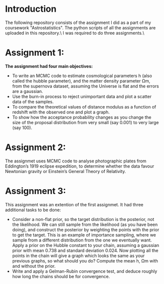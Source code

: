 # Introduction
The following repository consists of the assignment I did as a part of my coursework "Astrostatistics". The python scripts of all the assignments are uploaded in this repository.\\
I was required to do three assignments.\\ 

# Assignment 1:
**The assignment had four main objectives:**
<ul type="disc">
  <li>To write an MCMC code to estimate cosmological parameters h (also called the hubble parameter), and the matter density parameter Ωm, from the supernova dataset, assuming the Universe is flat and the errors are a gaussian.</li>
  <li>Use the burn-in process to reject unimportant data and plot a scatter data of the samples.</li>
  <li>To compare the theoretical values of distance modulus as a function of redshift with the observed one and plot a graph. </li>
  <li>To show how the acceptance probability changes as you change the size of the proposal distribution from very small (say 0.001) to very large (say 100).</li>
</ul>

# Assignment 2:
The assignmet uses MCMC code to analyse photographic plates from Eddington’s 1919 eclipse expedition, to determine whether the data favour Newtonian gravity or Einstein’s General Theory of Relativity.

# Assignment 3:
This assignment was an extention of the first assignmet. It had three additional tasks to be done:

<ul type="disc">

  <li> Consider a non-flat prior, so the target distribution is the posterior, not the likelihood. We can still sample from the likelihood (as you have been doing), and construct
the posterior by weighting the points with the prior to get the target. This is an example of importance sampling, where we sample from a different distribution from the one we eventually
want. Apply a prior on the Hubble constant to your chain, assuming a gaussian prior with mean 0.738 and standard deviation 0.024. Now plotting all the points in the chain will give a graph
which looks the same as your previous graphs, so what should you do? Compute the mean h, Ωm with and without the prior. </li>
<li>Write and apply a Gelman-Rubin convergence test, and deduce roughly how long the chains should be for convergence. </li>



 



